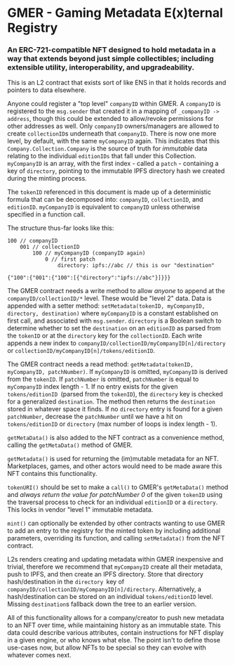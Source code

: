 # GMER - **G**aming **M**etadata **E**(x)ternal **R**egistry

### An ERC-721-compatible NFT designed to hold metadata in a way that extends beyond just simple collectibles; including extensible utility, interoperability, and upgradeability.

This is an L2 contract that exists sort of like ENS in that it holds records and pointers to data elsewhere.

Anyone could register a "top level" `companyID` within GMER. A `companyID` is registered to the `msg.sender` that created it in a mapping of `_companyID -> address`, though this could be extended to allow/revoke permissions for other addresses as well. Only `companyID` owners/managers are allowed to create `collectionID`s underneath that `companyID`. There is now one more level, by default, with the same `myCompanyID` again. This indicates that this `Company.Collection.Company` is the source of truth for _immutable_ data relating to the individual `editionIDs` that fall under this Collection. `myCompanyID` is an array, with the first index - called a `patch` - containing a key of `directory`, pointing to the immutable IPFS directory hash we created during the minting process. 

The `tokenID` referenced in this document is made up of a deterministic formula that can be decomposed into: `companyID`, `collectionID`, and `editionID`. `myCompanyID` is equivalent to `companyID` unless otherwise specified in a function call.

The structure thus-far looks like this:

```
100 // companyID
	001 // collectionID
		100 // myCompanyID (companyID again)
			0 // first patch
				directory: ipfs://abc // this is our "destination"
```
```
{"100":{"001":{"100":[{"directory":"ipfs://abc"}]}}}
```

The GMER contract needs a write method to allow _anyone_ to append at the `companyID/collectionID/*` level. These would be "level 2" data. Data is appended with a setter method: `setMetadata(tokenID, myCompanyID, directory, destination)` where `myCompanyID` is a constant established on first call, and associated with `msg.sender`. `directory` is a Boolean switch to determine whether to set the `destination` on an `editionID` as parsed from the `tokenID` or at the `directory` key for the `collectionID`. Each write appends a new index to `companyID/collectionID/myCompanyID[n]/directory` or `collectionID/myCompanyID[n]/tokens/editionID`.

The GMER contract needs a read method: `getMetadata(tokenID, myCompanyID, patchNumber)`. If `myCompanyID` is omitted, `myCompanyID` is derived from the `tokenID`. If `patchNumber` is omitted, `patchNumber` is equal to `myCompanyID` index length - 1. If no entry exists for the given `tokens/editionID `(parsed from the `tokenID`), the `directory` key is checked for a generalized `destination`. The method then returns the `destination` stored in whatever space it finds. If no `directory` entry is found for a given `patchNumber`, decrease the `patchNumber` until we have a hit on `tokens/editionID` or `directory` (max number of loops is index length - 1).

`getMetaData()` is also added to the NFT contract as a convenience method, calling the `getMetaData()` method of GMER.

`getMetadata()` is used for returning the (im)mutable metadata for an NFT. Marketplaces, games, and other actors would need to be made aware this NFT contains this functionality.

`tokenURI()` should be set to make a `call()` to GMER's `getMetaData()` method and _always return the value for patchNumber 0_ of the given `tokenID` using the traversal process to check for an individual `editionID` or a `directory`. This locks in vendor "level 1" immutable metadata.

`mint()` can optionally be extended by other contracts wanting to use GMER to add an entry to the registry for the minted token by including additional parameters, overriding its function, and calling `setMetadata()` from the NFT contract.

L2s renders creating and updating metadata within GMER inexpensive and trivial, therefore we recommend that `myCompanyID` create all their metadata, push to IPFS, and then create an IPFS directory. Store that directory hash/destination in the `directory `key of `companyID/collectionID/myCompanyID[n]/directory`. Alternatively, a hash/destination can be stored on an individual `tokens/editionID` level. Missing `destination`s fallback down the tree to an earlier version.

All of this functionality allows for a company/creator to push new metadata to an NFT over time, while maintaining history as an immutable state. This data could describe various attributes, contain instructions for NFT display in a given engine, or who knows what else. The point isn't to define those use-cases now, but allow NFTs to be special so they can evolve with whatever comes next.

